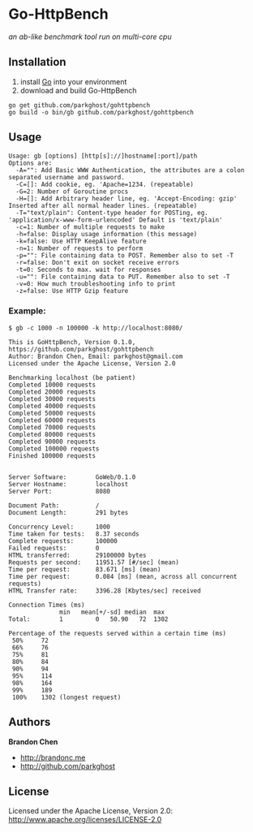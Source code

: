 Go-HttpBench
====

*an ab-like benchmark tool run on multi-core cpu*

Installation
--------------
1. install [Go](http://golang.org/doc/install) into your environment
2. download and build Go-HttpBench

```
go get github.com/parkghost/gohttpbench
go build -o bin/gb github.com/parkghost/gohttpbench
```

Usage
-----------

```
Usage: gb [options] [http[s]://]hostname[:port]/path
Options are:
  -A="": Add Basic WWW Authentication, the attributes are a colon separated username and password.
  -C=[]: Add cookie, eg. 'Apache=1234. (repeatable)
  -G=2: Number of Goroutine procs
  -H=[]: Add Arbitrary header line, eg. 'Accept-Encoding: gzip' Inserted after all normal header lines. (repeatable)
  -T="text/plain": Content-type header for POSTing, eg. 'application/x-www-form-urlencoded' Default is 'text/plain'
  -c=1: Number of multiple requests to make
  -h=false: Display usage information (this message)
  -k=false: Use HTTP KeepAlive feature
  -n=1: Number of requests to perform
  -p="": File containing data to POST. Remember also to set -T
  -r=false: Don't exit on socket receive errors
  -t=0: Seconds to max. wait for responses
  -u="": File containing data to PUT. Remember also to set -T
  -v=0: How much troubleshooting info to print
  -z=false: Use HTTP Gzip feature
```

### Example:
	$ gb -c 1000 -n 100000 -k http://localhost:8080/

	This is GoHttpBench, Version 0.1.0, https://github.com/parkghost/gohttpbench
	Author: Brandon Chen, Email: parkghost@gmail.com
	Licensed under the Apache License, Version 2.0

	Benchmarking localhost (be patient)
	Completed 10000 requests
	Completed 20000 requests
	Completed 30000 requests
	Completed 40000 requests
	Completed 50000 requests
	Completed 60000 requests
	Completed 70000 requests
	Completed 80000 requests
	Completed 90000 requests
	Completed 100000 requests
	Finished 100000 requests


	Server Software:        GoWeb/0.1.0
	Server Hostname:        localhost
	Server Port:            8080

	Document Path:          /
	Document Length:        291 bytes

	Concurrency Level:      1000
	Time taken for tests:   8.37 seconds
	Complete requests:      100000
	Failed requests:        0
	HTML transferred:       29100000 bytes
	Requests per second:    11951.57 [#/sec] (mean)
	Time per request:       83.671 [ms] (mean)
	Time per request:       0.084 [ms] (mean, across all concurrent requests)
	HTML Transfer rate:     3396.28 [Kbytes/sec] received

	Connection Times (ms)
	              min	mean[+/-sd]	median	max
	Total:        1     	0   50.90 	72 	1302

	Percentage of the requests served within a certain time (ms)
	 50%	 72
	 66%	 76
	 75%	 81
	 80%	 84
	 90%	 94
	 95%	 114
	 98%	 164
	 99%	 189
	 100%	 1302 (longest request)


Authors
-------

**Brandon Chen**

+ http://brandonc.me
+ http://github.com/parkghost


License
---------------------

Licensed under the Apache License, Version 2.0: http://www.apache.org/licenses/LICENSE-2.0